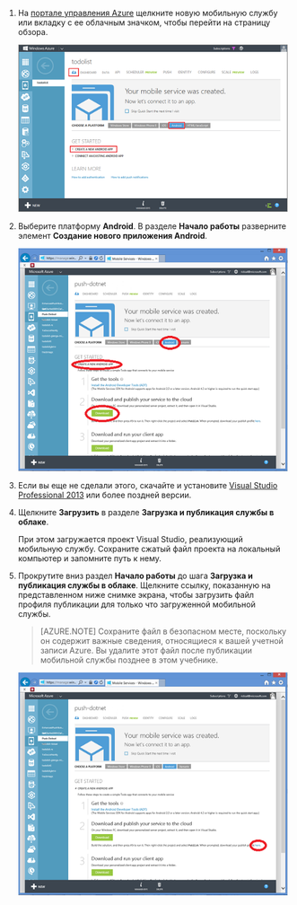 1. На [портале управления Azure] щелкните новую мобильную службу или вкладку с ее облачным значком, чтобы перейти на страницу обзора.

    ![](./media/mobile-services-dotnet-backend-android-get-started-data/mobile-portal-quickstart-android.png)

2. Выберите платформу **Android**. В разделе **Начало работы** разверните элемент **Создание нового приложения Android**. 

    ![](./media/mobile-services-dotnet-backend-android-get-started-data/download-service-project.png)

3. Если вы еще не сделали этого, скачайте и установите [Visual Studio Professional 2013](https://go.microsoft.com/fwLink/p/?LinkID=391934) или более поздней версии.

4. Щелкните **Загрузить** в разделе **Загрузка и публикация службы в облаке**.

	При этом загружается проект Visual Studio, реализующий мобильную службу. Сохраните сжатый файл проекта на локальный компьютер и запомните путь к нему.


5. Прокрутите вниз раздел **Начало работы** до шага **Загрузка и публикация службы в облаке**. Щелкните ссылку, показанную на представленном ниже снимке экрана, чтобы загрузить файл профиля публикации для только что загруженной мобильной службы. 

    > [AZURE.NOTE] Сохраните файл в безопасном месте, поскольку он содержит важные сведения, относящиеся к вашей учетной записи Azure. Вы удалите этот файл после публикации мобильной службы позднее в этом учебнике. 

    ![](./media/mobile-services-dotnet-backend-android-get-started-data/download-publish-profile.png)





<!-- URLs. -->
[портале управления Azure]: https://manage.windowsazure.com/
[Android SDK]: https://go.microsoft.com/fwLink/p/?LinkID=280125

<!--HONumber=45--> 
